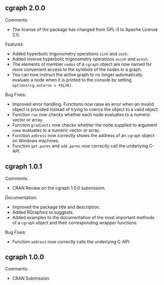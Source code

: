 cgraph 2.0.0
----------------------------------------------------------------

Comments:

* The license of the package has changed from GPL-3 to Apache License 2.0.

Features:

* Added hyperbolic trigonometry operations `sinh` and `cosh`.
* Added inverse hyperbolic trigonometry operations `asinh` and `acosh`.
* The elements of member `nodes` of a `cgraph` object are now named for more convenient access to the symbols of the nodes in a graph.
* You can now instruct the active graph to no longer automatically evaluate a node when it is printed to the console by setting `options(cg.autorun = FALSE)`.

Bug Fixes:

* Improved error handling. Functions now raise an error when an invalid object is provided instead of trying to coerce the object to a valid object.
* Function `run` now checks whether each node evaluates to a numeric vector or array.
* Function `gradients` now checks whether the node supplied to argument `name` evaluates to a numeric vector or array. 
* Function `address` now correctly shows the address of an `cgraph` object on Windows machines.
* Function `get.parms` and `add.parms` now correctly call the underlying C-API.

cgraph 1.0.1
----------------------------------------------------------------

Comments:

* CRAN Review on the cgraph 1.0.0 submission.

Documentation:

* Improved the package title and description.
* Added RGraphviz to suggests.
* Added examples to the documentation of the most important methods of a `cgraph` object and their corresponding wrapper functions.

Bug Fixes:

* Function `address` now correctly calls the underlying C-API. 

cgraph 1.0.0
----------------------------------------------------------------

Comments:

* CRAN Submission.
